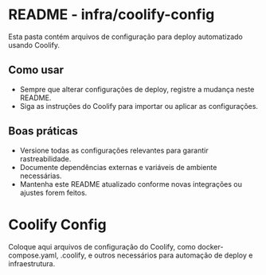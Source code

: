# README - infra/coolify-config

Esta pasta contém arquivos de configuração para deploy automatizado usando Coolify.

## Como usar
- Sempre que alterar configurações de deploy, registre a mudança neste README.
- Siga as instruções do Coolify para importar ou aplicar as configurações.

## Boas práticas
- Versione todas as configurações relevantes para garantir rastreabilidade.
- Documente dependências externas e variáveis de ambiente necessárias.
- Mantenha este README atualizado conforme novas integrações ou ajustes forem feitos.

# Coolify Config

Coloque aqui arquivos de configuração do Coolify, como docker-compose.yaml, .coolify, e outros necessários para automação de deploy e infraestrutura. 